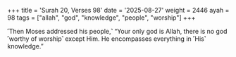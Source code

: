 +++
title = 'Surah 20, Verses 98'
date = '2025-08-27'
weight = 2446
ayah = 98
tags = ["allah", "god", "knowledge", "people", "worship"]
+++

˹Then Moses addressed his people,˺ “Your only god is Allah, there is no god ˹worthy of worship˺ except Him. He encompasses everything in ˹His˺ knowledge.”